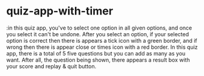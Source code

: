 # quiz-app-with-timer

:in this quiz app, you've to select one option in all given options, and once you select it can't be undone. After you select an option, if your selected option is correct then there is appears a tick icon with a green border, and if wrong then there is appear close or times icon with a red border. In this quiz app, there is a total of 5 five questions but you can add as many as you want. After all, the question being shown, there appears a result box with your score and replay & quit button.
